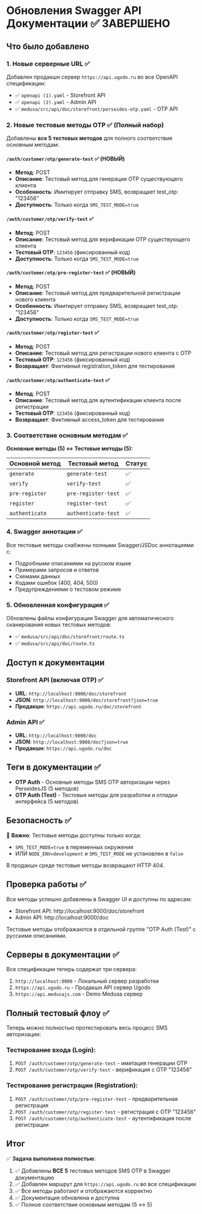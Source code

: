 # Обновления Swagger API Документации ✅ ЗАВЕРШЕНО

## Что было добавлено

### 1. Новые серверные URL ✅
Добавлен продакшн сервер `https://api.ugodo.ru` во все OpenAPI спецификации:

- ✅ `openapi (1).yaml` - Storefront API
- ✅ `openapi (2).yaml` - Admin API  
- ✅ `medusa/src/api/doc/storefront/perseides-otp.yaml` - OTP API

### 2. Новые тестовые методы OTP ✅ (Полный набор)

Добавлены **все 5 тестовых методов** для полного соответствия основным методам:

#### `/auth/customer/otp/generate-test` ✅ **(НОВЫЙ)**
- **Метод**: POST
- **Описание**: Тестовый метод для генерации OTP существующего клиента
- **Особенность**: Имитирует отправку SMS, возвращает test_otp: "123456"
- **Доступность**: Только когда `SMS_TEST_MODE=true`

#### `/auth/customer/otp/verify-test` ✅
- **Метод**: POST
- **Описание**: Тестовый метод для верификации OTP существующего клиента
- **Тестовый OTP**: `123456` (фиксированный код)
- **Доступность**: Только когда `SMS_TEST_MODE=true`

#### `/auth/customer/otp/pre-register-test` ✅ **(НОВЫЙ)**
- **Метод**: POST
- **Описание**: Тестовый метод для предварительной регистрации нового клиента
- **Особенность**: Имитирует отправку SMS, возвращает test_otp: "123456"
- **Доступность**: Только когда `SMS_TEST_MODE=true`

#### `/auth/customer/otp/register-test` ✅
- **Метод**: POST
- **Описание**: Тестовый метод для регистрации нового клиента с OTP
- **Тестовый OTP**: `123456` (фиксированный код)
- **Возвращает**: Фиктивный registration_token для тестирования

#### `/auth/customer/otp/authenticate-test` ✅
- **Метод**: POST
- **Описание**: Тестовый метод для аутентификации клиента после регистрации
- **Тестовый OTP**: `123456` (фиксированный код)
- **Возвращает**: Фиктивный access_token для тестирования

### 3. Соответствие основным методам ✅

**Основные методы (5) ↔ Тестовые методы (5):**

| Основной метод | Тестовый метод | Статус |
|----------------|----------------|---------|
| `generate` | `generate-test` | ✅ |
| `verify` | `verify-test` | ✅ |
| `pre-register` | `pre-register-test` | ✅ |
| `register` | `register-test` | ✅ |
| `authenticate` | `authenticate-test` | ✅ |

### 4. Swagger аннотации ✅

Все тестовые методы снабжены полными Swagger/JSDoc аннотациями с:
- Подробными описаниями на русском языке
- Примерами запросов и ответов
- Схемами данных
- Кодами ошибок (400, 404, 500)
- Предупреждениями о тестовом режиме

### 5. Обновленная конфигурация ✅

Обновлены файлы конфигурации Swagger для автоматического сканирования новых тестовых методов:
- ✅ `medusa/src/api/doc/storefront/route.ts`
- ✅ `medusa/src/api/doc/route.ts`

## Доступ к документации

### Storefront API (включая OTP) ✅
- **URL**: `http://localhost:9000/doc/storefront`
- **JSON**: `http://localhost:9000/doc/storefront?json=true`
- **Продакшн**: `https://api.ugodo.ru/doc/storefront`

### Admin API ✅
- **URL**: `http://localhost:9000/doc`
- **JSON**: `http://localhost:9000/doc?json=true`
- **Продакшн**: `https://api.ugodo.ru/doc`

## Теги в документации ✅

- **OTP Auth** - Основные методы SMS OTP авторизации через PerseidesJS (5 методов)
- **OTP Auth (Test)** - Тестовые методы для разработки и отладки интерфейса (5 методов)

## Безопасность ✅

🚨 **Важно**: Тестовые методы доступны только когда:
- `SMS_TEST_MODE=true` в переменных окружения
- ИЛИ `NODE_ENV=development` и `SMS_TEST_MODE` не установлен в `false`

В продакшн среде тестовые методы возвращают HTTP 404.

## Проверка работы ✅

Все методы успешно добавлены в Swagger UI и доступны по адресам:
- Storefront API: http://localhost:9000/doc/storefront
- Admin API: http://localhost:9000/doc

Тестовые методы отображаются в отдельной группе "OTP Auth (Test)" с русскими описаниями.

## Серверы в документации ✅

Все спецификации теперь содержат три сервера:
1. `http://localhost:9000` - Локальный сервер разработки
2. `https://api.ugodo.ru` - Продакшн API сервер Ugodo
3. `https://api.medusajs.com` - Demo Medusa сервер

## Полный тестовый флоу ✅

Теперь можно полностью протестировать весь процесс SMS авторизации:

### Тестирование входа (Login):
1. `POST /auth/customer/otp/generate-test` - имитация генерации OTP
2. `POST /auth/customer/otp/verify-test` - верификация с OTP "123456"

### Тестирование регистрации (Registration):
1. `POST /auth/customer/otp/pre-register-test` - предварительная регистрация
2. `POST /auth/customer/otp/register-test` - регистрация с OTP "123456"
3. `POST /auth/customer/otp/authenticate-test` - аутентификация после регистрации

## Итог

✅ **Задача выполнена полностью**:
1. ✅ Добавлены **ВСЕ 5** тестовых методов SMS OTP в Swagger документацию
2. ✅ Добавлен маршрут для `https://api.ugodo.ru` во все спецификации
3. ✅ Все методы работают и отображаются корректно
4. ✅ Документация обновлена и доступна
5. ✅ Полное соответствие основным методам (5 ↔ 5) 